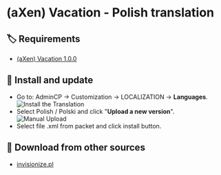 # (aXen) Vacation - Polish translation

## 🏷️ Requirements

- [(aXen) Vacation 1.0.0](https://invisioncommunity.com/files/file/9928-axen-vacation/)

## 🧰 Install and update

- Go to: AdminCP -> Customization -> LOCALIZATION -> **Languages**.  
  ![Install the Translation](https://files.axendev.net/github/lang/acpLang.png)
- Select Polish / Polski and click "**Upload a new version**".  
  ![Manual Upload](https://files.axendev.net/github/lang/uploadNewVersion.png)
- Select file .xml from packet and click install button.

## 🔌 Download from other sources

- [invisionize.pl](https://forum.invisionize.pl/files/file/835-axen-vacation/)
